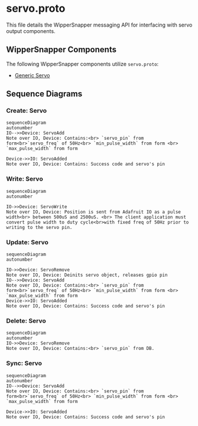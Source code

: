 # servo.proto

  This file details the WipperSnapper messaging API for interfacing with servo output components.

## WipperSnapper Components

The following WipperSnapper components utilize `servo.proto`:
* [Generic Servo](https://github.com/adafruit/Wippersnapper_Components/tree/main/components/servo/servo)
  

## Sequence Diagrams

### Create: Servo

```mermaid
sequenceDiagram
autonumber
IO-->>Device: ServoAdd
Note over IO, Device: Contains:<br> `servo_pin` from form<br>`servo_freq` of 50Hz<br> `min_pulse_width` from form <br> `max_pulse_width` from form

Device->>IO: ServoAdded
Note over IO, Device: Contains: Success code and servo's pin
```

### Write: Servo

```mermaid
sequenceDiagram
autonumber

IO->>Device: ServoWrite
Note over IO, Device: Position is sent from Adafruit IO as a pulse width<br> between 500uS and 2500uS. <br> The client application must convert pulse width to duty cycle<br>with fixed freq of 50Hz prior to writing to the servo pin.
```

  

### Update: Servo

```mermaid
sequenceDiagram
autonumber

IO->>Device: ServoRemove
Note over IO, Device: Deinits servo object, releases gpio pin
IO-->>Device: ServoAdd
Note over IO, Device: Contains:<br> `servo_pin` from form<br>`servo_freq` of 50Hz<br> `min_pulse_width` from form <br> `max_pulse_width` from form
Device->>IO: ServoAdded
Note over IO, Device: Contains: Success code and servo's pin
```

  

### Delete: Servo

```mermaid
sequenceDiagram
autonumber
IO->>Device: ServoRemove
Note over IO, Device: Contains:<br> `servo_pin` from DB.
```

  

### Sync: Servo

```mermaid
sequenceDiagram
autonumber
IO-->>Device: ServoAdd
Note over IO, Device: Contains:<br> `servo_pin` from form<br>`servo_freq` of 50Hz<br> `min_pulse_width` from form <br> `max_pulse_width` from form

Device->>IO: ServoAdded
Note over IO, Device: Contains: Success code and servo's pin
```